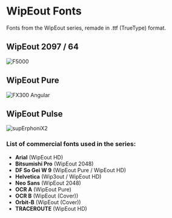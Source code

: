 # WipEout Fonts
Fonts from the WipEout series, remade in .ttf (TrueType) format.

## WipEout 2097 / 64
![F5000](https://user-images.githubusercontent.com/62298614/113145138-59f03f00-922e-11eb-9af1-9008e912aaba.png)

## WipEout Pure
![FX300 Angular](https://user-images.githubusercontent.com/62298614/112227463-024f4380-8c30-11eb-9b1d-627257dc73e6.png)

## WipEout Pulse
![supErphoniX2](https://user-images.githubusercontent.com/62298614/113151190-1fd66b80-9235-11eb-93ae-ad92b5857e8e.png)

### List of commercial fonts used in the series:

- **Arial** (WipEout HD)  
- **Bitsumishi Pro** (WipEout 2048)  
- **DF So Gei W 9** (WipEout Pure / WipEout HD)  
- **Helvetica** (Wip3out / WipEout HD)  
- **Neo Sans** (WipEout 2048)  
- **OCR A** (WipEout Pure)  
- **OCR B** (WipEout (Cover))  
- **Orbit-B** (WipEout (Cover))  
- **TRACEROUTE** (WipEout HD)  
